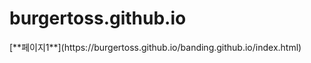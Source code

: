 # burgertoss.github.io
<html>
	<body>
		[**페이지1**](https://burgertoss.github.io/banding.github.io/index.html)
	</body>
</html>

